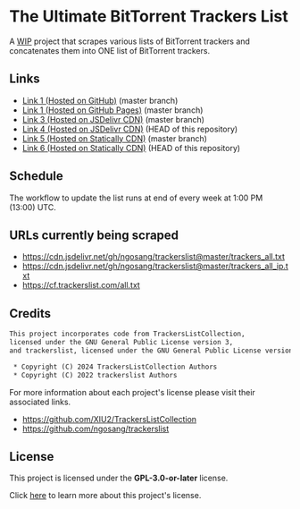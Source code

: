 # The Ultimate BitTorrent Trackers List

A <ins>WIP</ins> project that scrapes various lists of BitTorrent trackers and concatenates them into ONE list of BitTorrent trackers.

## Links

* [Link 1 \(Hosted on GitHub\)](https://raw.githubusercontent.com/FlawlessCasual17/UltimateBTTrackersList/refs/heads/master/ultimate_trackers.txt)
  (master branch)
* [Link 1 \(Hosted on GitHub Pages\)](https://flawlesscasual17.github.io/UltimateBTTrackersList/ultimate_trackers.txt)
  (master branch)
* [Link 3 \(Hosted on JSDelivr CDN\)](https://cdn.jsdelivr.net/gh/FlawlessCasual17/UltimateBTTrackersList@master/ultimate_trackers.txt)
  (master branch)
* [Link 4 \(Hosted on JSDelivr CDN\)](https://cdn.jsdelivr.net/gh/FlawlessCasual17/UltimateBTTrackersList@HEAD/ultimate_trackers.txt)
  (HEAD of this repository)
* [Link 5 \(Hosted on Statically CDN\)](https://cdn.statically.io/gh/FlawlessCasual17/UltimateBTTrackersList/master/ultimate_trackers.txt)
  (master branch)
* [Link 6 \(Hosted on Statically CDN\)](https://cdn.statically.io/gh/FlawlessCasual17/UltimateBTTrackersList/HEAD/ultimate_trackers.txt)
  (HEAD of this repository)

## Schedule

The workflow to update the list runs at end of every week at 1:00 PM (13:00) UTC.

## URLs currently being scraped

* <https://cdn.jsdelivr.net/gh/ngosang/trackerslist@master/trackers_all.txt>
* <https://cdn.jsdelivr.net/gh/ngosang/trackerslist@master/trackers_all_ip.txt>
* <https://cf.trackerslist.com/all.txt>

## Credits

```txt
This project incorporates code from TrackersListCollection,
licensed under the GNU General Public License version 3,
and trackerslist, licensed under the GNU General Public License version 2.

 * Copyright (C) 2024 TrackersListCollection Authors
 * Copyright (C) 2022 trackerslist Authors
```

For more information about each project's license please visit their associated links.
* <https://github.com/XIU2/TrackersListCollection>
* <https://github.com/ngosang/trackerslist>

## License

This project is licensed under the **GPL-3.0-or-later** license.

Click [here](./LICENSE) to learn more about this project's license.